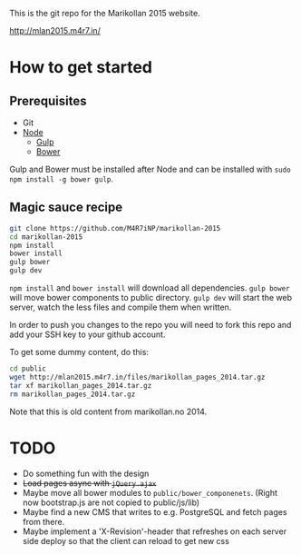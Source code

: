 This is the git repo for the Marikollan 2015 website.

http://mlan2015.m4r7.in/

# How to get started
## Prerequisites
* Git
* [Node](https://nodejs.org/)
  * [Gulp](https://www.npmjs.com/package/gulp)
  * [Bower](https://www.npmjs.com/package/bower)

Gulp and Bower must be installed after Node and can be installed with `sudo npm install -g bower gulp`.

## Magic sauce recipe
```bash
git clone https://github.com/M4R7iNP/marikollan-2015
cd marikollan-2015
npm install
bower install
gulp bower
gulp dev
```
`npm install` and `bower install` will download all dependencies. `gulp bower` will move bower components to public directory. `gulp dev` will start the web server, watch the less files and compile them when written.

In order to push you changes to the repo you will need to fork this repo and add your SSH key to your github account.

To get some dummy content, do this:
```bash
cd public
wget http://mlan2015.m4r7.in/files/marikollan_pages_2014.tar.gz
tar xf marikollan_pages_2014.tar.gz
rm marikollan_pages_2014.tar.gz
```
Note that this is old content from marikollan.no 2014.

# TODO
* Do something fun with the design
* ~~Load pages async with `jQuery.ajax`~~
* Maybe move all bower modules to `public/bower_componenets`. (Right now bootstrap.js are not copied to public/js/lib)
* Maybe find a new CMS that writes to e.g. PostgreSQL and fetch pages from there.
* Maybe implement a 'X-Revision'-header that refreshes on each server side deploy so that the client can reload to get new css
